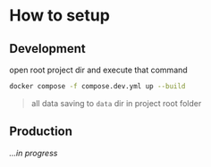 # How to setup

## Development

open root project dir and execute that command

```sh
docker compose -f compose.dev.yml up --build
```

> all data saving to `data` dir in project root folder

## Production

_...in progress_
